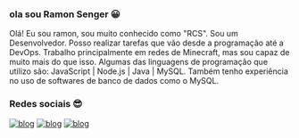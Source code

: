 ### ola sou Ramon Senger 😀
Olá! Eu sou ramon, sou muito conhecido como "RCS". Sou um Desenvolvedor. Posso realizar tarefas que vão desde a programação até a DevOps. Trabalho principalmente em redes de Minecraft, mas sou capaz de muito mais do que isso. Algumas das linguagens de programação que utilizo são: JavaScript | Node.js | Java | MySQL. Também tenho experiência no uso de softwares de banco de dados como o MySQL.






### Redes sociais 😎
[![blog](https://img.shields.io/badge/Instagram-E4405F?style=for-the-badge&logo=instagram&logoColor=white)](https://www.instagram.com/ramon_senger) [![blog](	https://img.shields.io/badge/LinkedIn-0077B5?style=for-the-badge&logo=linkedin&logoColor=white)](https://www.linkedin.com/in/ramon-senger/) [![blog](	https://img.shields.io/badge/Discord-7289DA?style=for-the-badge&logo=discord&logoColor=white)](https://www.linkedin.com/in/ramon-senger/)
